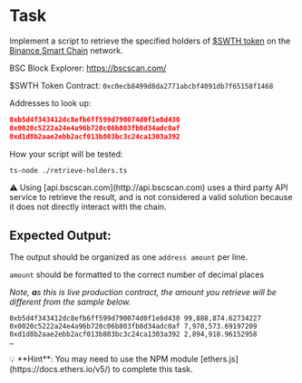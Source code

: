 # Task

Implement a script to retrieve the specified holders of [$SWTH token](https://bscscan.com/token/0x250b211ee44459dad5cd3bca803dd6a7ecb5d46c) on the [Binance Smart Chain](https://coinmarketcap.com/alexandria/article/what-is-binance-smart-chain) network.

BSC Block Explorer: https://bscscan.com/

$SWTH Token Contract: `0xc0ecb8499d8da2771abcbf4091db7f65158f1468`

Addresses to look up:

```json
0xb5d4f343412dc8efb6ff599d790074d0f1e8d430
0x0020c5222a24e4a96b720c06b803fb8d34adc0af
0xd1d8b2aae2ebb2acf013b803bc3c24ca1303a392
```

How your script will be tested:

```bash
ts-node ./retrieve-holders.ts
```

<aside>
⚠️ Using [api.bscscan.com](http://api.bscscan.com) uses a third party API service to retrieve the result, and is not considered a valid solution because it does not directly interact with the chain.

</aside>

## Expected Output:

The output should be organized as one `address amount` per line. 

`amount` should be formatted to the correct number of decimal places

*Note, **a**s this is live production contract, the amount you retrieve will be different from the sample below.*

```
0xb5d4f343412dc8efb6ff599d790074d0f1e8d430 99,888,874.62734227
0x0020c5222a24e4a96b720c06b803fb8d34adc0af 7,970,573.69197209
0xd1d8b2aae2ebb2acf013b803bc3c24ca1303a392 2,894,918.96152958
…
```

<aside>
💡 **Hint**: You may need to use the NPM module [ethers.js](https://docs.ethers.io/v5/) to complete this task.

</aside>